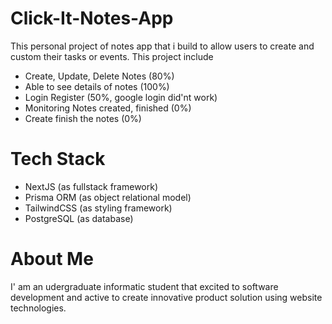 # Click-It-Notes-App
This personal project of notes app that i build to allow users to create and custom their tasks or events. This project include
- Create, Update, Delete Notes (80%)
- Able to see details of notes (100%)
- Login Register (50%, google login did'nt work)
- Monitoring Notes created, finished (0%)
- Create finish the notes (0%)

# **Tech Stack**
- NextJS (as fullstack framework)
- Prisma ORM (as object relational model)
- TailwindCSS (as styling framework)
- PostgreSQL (as database)

# About Me
I' am an udergraduate informatic student that excited to software development and active to create innovative product solution using website technologies.
